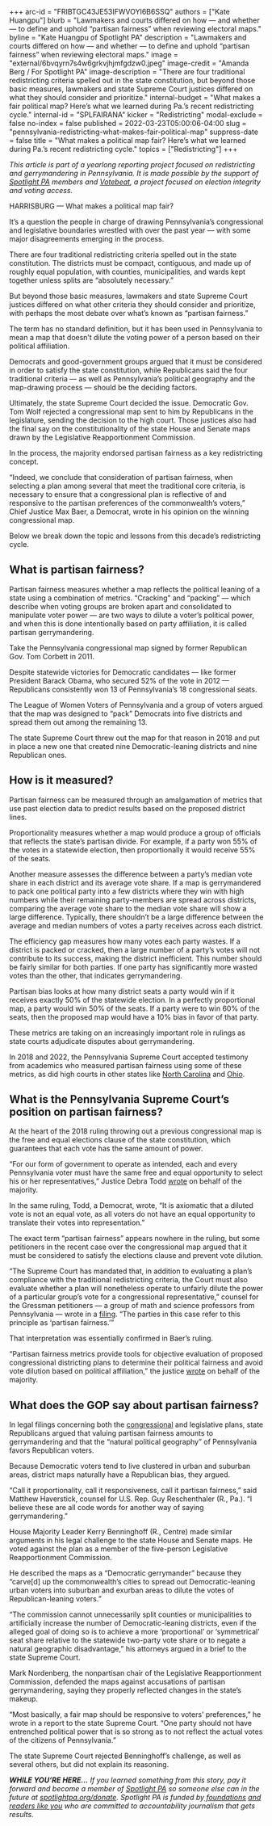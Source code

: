 +++
arc-id = "FRIBTGC43JE53IFWVOYI6B6SSQ"
authors = ["Kate Huangpu"]
blurb = "Lawmakers and courts differed on how — and whether — to define and uphold “partisan fairness” when reviewing electoral maps."
byline = "Kate Huangpu of Spotlight PA"
description = "Lawmakers and courts differed on how — and whether — to define and uphold “partisan fairness” when reviewing electoral maps."
image = "external/6bvqyrn7s4w6grkvjhjmfgdzw0.jpeg"
image-credit = "Amanda Berg / For Spotlight PA"
image-description = "There are four traditional redistricting criteria spelled out in the state constitution, but beyond those basic measures, lawmakers and state Supreme Court justices differed on what they should consider and prioritize."
internal-budget = "What makes a fair political map? Here’s what we learned during Pa.’s recent redistricting cycle."
internal-id = "SPLFAIRANA"
kicker = "Redistricting"
modal-exclude = false
no-index = false
published = 2022-03-23T05:00:06-04:00
slug = "pennsylvania-redistricting-what-makes-fair-political-map"
suppress-date = false
title = "What makes a political map fair? Here’s what we learned during Pa.’s recent redistricting cycle."
topics = ["Redistricting"]
+++

<i>This article is part of a yearlong reporting project focused on redistricting and gerrymandering in Pennsylvania. It is made possible by the support of </i><a href="https://lesspage.com/"><i>Spotlight PA</i></a><i> members and </i><a href="https://votebeat.org/"><i>Votebeat</i></a><i>, a project focused on election integrity and voting access.</i>

HARRISBURG — What makes a political map fair?

It’s a question the people in charge of drawing Pennsylvania’s congressional and legislative boundaries wrestled with over the past year — with some major disagreements emerging in the process.

There are four traditional redistricting criteria spelled out in the state constitution. The districts must be compact, contiguous, and made up of roughly equal population, with counties, municipalities, and wards kept together unless splits are “absolutely necessary.”

<script src="https://lesspage.com/embed.js" async></script><div data-spl-embed-version="1" data-spl-src="https://lesspage.com/embeds/newsletter/"></div>

But beyond those basic measures, lawmakers and state Supreme Court justices differed on what other criteria they should consider and prioritize, with perhaps the most debate over what’s known as “partisan fairness.”

The term has no standard definition, but it has been used in Pennsylvania to mean a map that doesn’t dilute the voting power of a person based on their political affiliation.

Democrats and good-government groups argued that it must be considered in order to satisfy the state constitution, while Republicans said the four traditional criteria — as well as Pennsylvania’s political geography and the map-drawing process — should be the deciding factors.

Ultimately, the state Supreme Court decided the issue. Democratic Gov. Tom Wolf rejected a congressional map sent to him by Republicans in the legislature, sending the decision to the high court. Those justices also had the final say on the constitutionality of the state House and Senate maps drawn by the Legislative Reapportionment Commission.

In the process, the majority endorsed partisan fairness as a key redistricting concept.

“Indeed, we conclude that consideration of partisan fairness, when selecting a plan among several that meet the traditional core criteria, is necessary to ensure that a congressional plan is reflective of and responsive to the partisan preferences of the commonwealth’s voters,” Chief Justice Max Baer, a Democrat, wrote in his opinion on the winning congressional map.

Below we break down the topic and lessons from this decade’s redistricting cycle.

## What is partisan fairness?

Partisan fairness measures whether a map reflects the political leaning of a state using a combination of metrics. “Cracking” and “packing” — which describe when voting groups are broken apart and consolidated to manipulate voter power — are two ways to dilute a voter’s political power, and when this is done intentionally based on party affiliation, it is called partisan gerrymandering.

Take the Pennsylvania congressional map signed by former Republican Gov. Tom Corbett in 2011.

Despite statewide victories for Democratic candidates — like former President Barack Obama, who secured 52% of the vote in 2012 — Republicans consistently won 13 of Pennsylvania’s 18 congressional seats.

The League of Women Voters of Pennsylvania and a group of voters argued that the map was designed to “pack” Democrats into five districts and spread them out among the remaining 13.

The state Supreme Court threw out the map for that reason in 2018 and put in place a new one that created nine Democratic-leaning districts and nine Republican ones.

## How is it measured?

Partisan fairness can be measured through an amalgamation of metrics that use past election data to predict results based on the proposed district lines.

Proportionality measures whether a map would produce a group of officials that reflects the state’s partisan divide. For example, if a party won 55% of the votes in a statewide election, then proportionally it would receive 55% of the seats.

Another measure assesses the difference between a party’s median vote share in each district and its average vote share. If a map is gerrymandered to pack one political party into a few districts where they win with high numbers while their remaining party-members are spread across districts, comparing the average vote share to the median vote share will show a large difference. Typically, there shouldn’t be a large difference between the average and median numbers of votes a party receives across each district.

The efficiency gap measures how many votes each party wastes. If a district is packed or cracked, then a large number of a party’s votes will not contribute to its success, making the district inefficient. This number should be fairly similar for both parties. If one party has significantly more wasted votes than the other, that indicates gerrymandering.

Partisan bias looks at how many district seats a party would win if it receives exactly 50% of the statewide election. In a perfectly proportional map, a party would win 50% of the seats. If a party were to win 60% of the seats, then the proposed map would have a 10% bias in favor of that party.

These metrics are taking on an increasingly important role in rulings as state courts adjudicate disputes about gerrymandering.

In 2018 and 2022, the Pennsylvania Supreme Court accepted testimony from academics who measured partisan fairness using some of these metrics, as did high courts in other states like <a href="https://www.theguardian.com/us-news/2022/feb/04/north-carolina-supreme-court-redistricting-maps">North Carolina</a> and <a href="https://www.dispatch.com/story/news/politics/elections/2022/01/14/redistricting-ohio-supreme-court-decision-congressional-map-gerrymandering/9119566002/">Ohio</a>.

## What is the Pennsylvania Supreme Court’s position on partisan fairness?

At the heart of the 2018 ruling throwing out a previous congressional map is the free and equal elections clause of the state constitution, which guarantees that each vote has the same amount of power.

“For our form of government to operate as intended, each and every Pennsylvania voter must have the same free and equal opportunity to select his or her representatives,” Justice Debra Todd <a href="https://www.brennancenter.org/sites/default/files/legal-work/LWV_v_PA_Majority-Opinion.pdf">wrote</a> on behalf of the majority.

In the same ruling, Todd, a Democrat, wrote, “It is axiomatic that a diluted vote is not an equal vote, as all voters do not have an equal opportunity to translate their votes into representation.”

The exact term “partisan fairness” appears nowhere in the ruling, but some petitioners in the recent case over the congressional map argued that it must be considered to satisfy the elections clause and prevent vote dilution.

“The Supreme Court has mandated that, in addition to evaluating a plan’s compliance with the traditional redistricting criteria, the Court must also evaluate whether a plan will nonetheless operate to unfairly dilute the power of a particular group’s vote for a congressional representative,” counsel for the Gressman petitioners — a group of math and science professors from Pennsylvania — wrote in a <a href="https://www.pacourts.us/Storage/media/pdfs/20220131/184811-jan.29,2022--gressmanmath-sciencepeitioners'post-trialsubmission.pdf">filing</a>. “The parties in this case refer to this principle as ‘partisan fairness.’”

That interpretation was essentially confirmed in Baer’s ruling.

“Partisan fairness metrics provide tools for objective evaluation of proposed congressional districting plans to determine their political fairness and avoid vote dilution based on political affiliation,” the justice <a href="https://www.pacourts.us/assets/opinions/Supreme/out/J-20-2022mo.pdf?cb=1">wrote</a> on behalf of the majority.

## What does the GOP say about partisan fairness?

In legal filings concerning both the <a href="https://lesspage.com/news/2022/02/pennsylvania-redistricting-congressional-map-supreme-court-hearing/" target="_blank">congressional</a> and legislative plans, state Republicans argued that valuing partisan fairness amounts to gerrymandering and that the “natural political geography” of Pennsylvania favors Republican voters.

Because Democratic voters tend to live clustered in urban and suburban areas, district maps naturally have a Republican bias, they argued.

“Call it proportionality, call it responsiveness, call it partisan fairness,” said Matthew Haverstick, counsel for U.S. Rep. Guy Reschenthaler (R., Pa.). “I believe these are all code words for another way of saying gerrymandering.”

House Majority Leader Kerry Benninghoff (R., Centre) made similar arguments in his legal challenge to the state House and Senate maps. He voted against the plan as a member of the five-person Legislative Reapportionment Commission.

<script src="https://lesspage.com/embed.js" async></script><div data-spl-embed-version="1" data-spl-src="https://lesspage.com/embeds/donate/"></div>

He described the maps as a “Democratic gerrymander” because they “carve[d] up the commonwealth’s cities to spread out Democratic-leaning urban voters into suburban and exurban areas to dilute the votes of Republican-leaning voters.”

“The commission cannot unnecessarily split counties or municipalities to artificially increase the number of Democratic-leaning districts, even if the alleged goal of doing so is to achieve a more ‘proportional’ or ‘symmetrical’ seat share relative to the statewide two-party vote share or to negate a natural geographic disadvantage,” his attorneys argued in a brief to the state Supreme Court.

Mark Nordenberg, the nonpartisan chair of the Legislative Reapportionment Commission, defended the maps against accusations of partisan gerrymandering, saying they properly reflected changes in the state’s makeup.

“Most basically, a fair map should be responsive to voters’ preferences,” he wrote in a report to the state Supreme Court. “One party should not have entrenched political power that is so strong as to not reflect the actual votes of the citizens of Pennsylvania.”

The state Supreme Court rejected Benninghoff’s challenge, as well as several others, but did not explain its reasoning.

<i><b>WHILE YOU’RE HERE...</b></i><i> If you learned something from this story, pay it forward and become a member of </i><a href="https://lesspage.com/"><i>Spotlight PA</i></a><i> so someone else can in the future at </i><a href="http://spotlightpa.org/donate"><i>spotlightpa.org/donate</i></a><i>. Spotlight PA is funded by</i><a href="https://lesspage.com/support"><i> foundations</i></a><i> </i><a href="https://lesspage.com/support"><i>and readers like you</i></a><i> who are committed to accountability journalism that gets results.</i>
